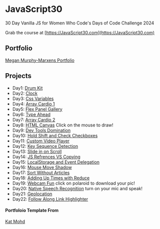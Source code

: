 ﻿

# JavaScript30

30 Day Vanilla JS for Women Who Code's Days of Code Challenge 2024

Grab the course at [https://JavaScript30.com](https://JavaScript30.com)
## Portfolio
[Megan Murphy-Marxens Portfolio](https://meganm672.github.io/JavaScript30/)
## Projects 

* Day1: [Drum Kit](https://meganm672.github.io/JavaScript30/01%20-%20JavaScript%20Drum%20Kit/)
* Day2: [Clock](https://meganm672.github.io/JavaScript30/02%20-%20JS%20and%20CSS%20Clock/)
* Day3: [Css Variables](https://meganm672.github.io/JavaScript30/03%20-%20CSS%20Variables/)
* Day4: [Array Cardio 1](https://meganm672.github.io/JavaScript30/04%20-%20Array%20Cardio%20Day%201/)
* Day5: [Flex Panel Gallery](https://meganm672.github.io/JavaScript30/05%20-%20Flex%20Panel%20Gallery/)
* Day6: [Type Ahead](https://meganm672.github.io/JavaScript30/06%20-%20Type%20Ahead/)
* Day7: [Array Cardio 2](https://meganm672.github.io/JavaScript30/07%20-%20Array%20Cardio%20Day%202/)
* Day8: [HTML Canvas](https://meganm672.github.io/JavaScript30/08%20-%20Fun%20with%20HTML5%20Canvas/) Click on the mouse to draw!
* Day9: [Dev Tools Domination](https://meganm672.github.io/JavaScript30/09%20-%20Dev%20Tools%20Domination)
* Day10: [Hold Shift and Check Checkboxes](https://meganm672.github.io/JavaScript30/10%20-%20Hold%20Shift%20and%20Check%20Checkboxes/index.html)
* Day11: [Custom Video Player](https://meganm672.github.io/JavaScript30/11%20-%20Custom%20Video%20Player/index.html)
* Day12: [Key Sequence Detection](https://meganm672.github.io/JavaScript30/12%20-%20Key%20Sequence%20Detection/index.html)
* Day13: [Slide in on Scroll](https://meganm672.github.io/JavaScript30/13%20-%20Slide%20in%20on%20Scroll/index.html)
* Day14: [JS Refrences VS Copying](https://meganm672.github.io/JavaScript30/14%20-%20JavaScript%20References%20VS%20Copying/index.html)
* Day15: [LocalStorage and Event Delegation](https://meganm672.github.io/JavaScript30/15%20-%20LocalStorage/index.html)
* Day16: [Mouse Move Shadow](https://meganm672.github.io/JavaScript30/16%20-%20Mouse%20Move%20Shadow/index.html)
* Day17: [Sort Without Articles](https://meganm672.github.io/JavaScript30/17%20-%20Sort%20Without%20Articles/index.html)
* Day18: [Adding Up Times with Reduce](https://meganm672.github.io/JavaScript30/18%20-%20Adding%20Up%20Times%20with%20Reduce/index.html)
* Day19: [Webcam Fun](https://meganm672.github.io/JavaScript30/19%20-%20Webcam%20Fun/index.html) click on polaroid to download your pic!
* Day20: [Native Speech Recognition](https://meganm672.github.io/JavaScript30/20%20-%20Speech%20Detection/index.html) turn on your mic and speak!
* Day21: [Geolocation](https://meganm672.github.io/JavaScript30/21%20-%20Geolocation/index.html)
* Day22: [Follow Along Link Highlighter](https://meganm672.github.io/JavaScript30/22%20-%20Follow%20Along%20Link%20Highlighter/index.html)

#### Portfoloio Template From 

[Kat Mohd](https://github.com/katmohd/JavaScript30/blob/main/README.md)

